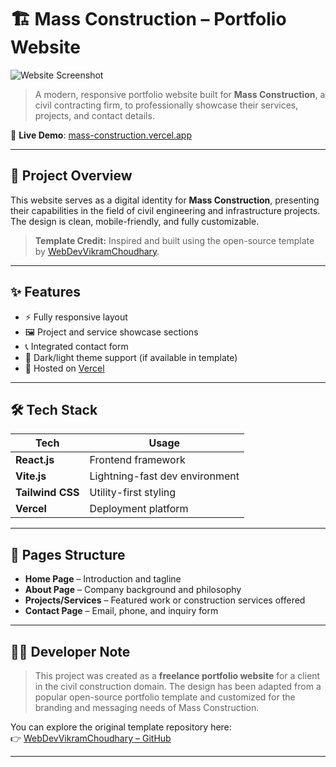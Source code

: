 # 🏗️ Mass Construction – Portfolio Website

![Website Screenshot](https://mass-construction.vercel.app/preview.png) <!-- Optional: Add your own screenshot image here -->

> A modern, responsive portfolio website built for **Mass Construction**, a civil contracting firm, to professionally showcase their services, projects, and contact details.

🔗 **Live Demo**: [mass-construction.vercel.app](https://mass-construction.vercel.app/)

---

## 📌 Project Overview

This website serves as a digital identity for **Mass Construction**, presenting their capabilities in the field of civil engineering and infrastructure projects. The design is clean, mobile-friendly, and fully customizable.

> **Template Credit:** Inspired and built using the open-source template by [WebDevVikramChoudhary](https://github.com/WebDevVikramChoudhary).

---

## ✨ Features

- ⚡ Fully responsive layout
- 🖼️ Project and service showcase sections
- 📞 Integrated contact form
- 🌙 Dark/light theme support (if available in template)
- 🚀 Hosted on [Vercel](https://vercel.com)

---

## 🛠️ Tech Stack

| Tech          | Usage                          |
|---------------|--------------------------------|
| **React.js**  | Frontend framework             |
| **Vite.js**   | Lightning-fast dev environment |
| **Tailwind CSS** | Utility-first styling        |
| **Vercel**    | Deployment platform            |

---

## 🧱 Pages Structure

- **Home Page** – Introduction and tagline
- **About Page** – Company background and philosophy
- **Projects/Services** – Featured work or construction services offered
- **Contact Page** – Email, phone, and inquiry form

---

## 🧑‍💻 Developer Note

> This project was created as a **freelance portfolio website** for a client in the civil construction domain. The design has been adapted from a popular open-source portfolio template and customized for the branding and messaging needs of Mass Construction.

You can explore the original template repository here:  
👉 [WebDevVikramChoudhary – GitHub](https://github.com/WebDevVikramChoudhary)

---
